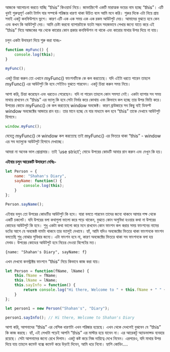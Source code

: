 আজকে আলোচনা করতে যাচ্ছি “this” কিওয়ার্ড নিয়ে। জাভাস্ক্রিপ্টে একটি মারাত্মক ভয়ের নাম হচ্ছে “this”। এটি খুবই গুরুত্বপূর্ণ একটা টার্মস যার সম্পর্কে পরিষ্কার ধারণা থাকা উচিত বলে আমি মনে করি। শুরুর দিকে এটা নিয়ে প্রায় সবাই একটু কনফিউশনে ভুগে। কারণ এটি এক এক সময় এক এক রকম আউটপুট দেয়। আমাদের বুঝতে হবে কেন এবং কখন কি আউটপুট দেয়। আমি চেষ্টা করবো ব্যাপারটাকে যতটা সম্ভব সহজভাবে লেখার জন্যে যাতে করে এই “this” নিয়ে আজকের পর থেকে কারোর কোন প্রকার কনফিউশন না থাকে এবং কারোর মাথার উপর দিয়ে না যায়।

চলুন একটা উদাহরণ দিয়ে শুরু করা যাকঃ-

```js
function myFunc() {
    console.log(this);
}

myFunc();
```

একটু চিন্তা করুন তো এখানে myFunc() ফাংশনটিকে কে কল করতেছে। যদি এইটা ধরতে পারেন তাহলে myFunc() এর আউটপুট কি হবে সেইটাও বুঝতে পারবেন। একটু চিন্তা করুন সময় নিয়ে।

আশা করি, চিন্তা করেছেন এবং ধরতেও পেরেছেন। যদি না পারেন তাহলে কোন সমস্যা নেই। একটা ব্যাপার সব সময় মাথায় রাখবেন যে “this” এর ভ্যালু কি হবে সেটা নির্ভর করে কোথায় এবং কিভাবে কল হচ্ছে তার উপর ভিত্তি করে। উপরের কোডে myFunc() কে কল করতেছে window অবজেক্ট। কারণ ব্রাউজারে সব কিছু বাই ডিফল্ট window অবজেক্টের আন্ডারে রান হয়। তার মানে হচ্ছে যে যার মাধ্যমে কল হবে “this” তাকে দেখাবে আউটপুট হিসাবে।

```js
window.myFunc();
```

যেহেতু myFunc() কে window কল করতেছে তাই myFunc() এর ভিতরে থাকা “this” - window এর সব ভ্যালুকে আউটপুট হিসাবে দেখাচ্ছে।

আমরা না অনেক ভাল প্রোগ্রামার। তাই ‘use strict’; মোডে উপরের কোডটি আবার রান করুন এবং দেখুন কি হয়।


**এইবার চলুন আরেকটি উদাহরণ দেখিঃ-**

```js
let Person = {
    name: "Shahan's Diary",
    sayName: function() {
        console.log(this);
    }
};

Person.sayName();
```

এইবার বলুন তো উপরের কোডটির আউটপুট কি হবে। যারা বলতে পারবেন তাদের জন্যে থাকবে আমার পক্ষ থেকে একটি চকলেট। যদি উপরের বলা কথাগুলা ভালো করে পড়ে থাকেন, বুঝতে কোন অসুবিধা হওয়ার কথা না উপরের কোডের আউটপুট কি হবে। শুধু একটা কথা ভালো করে মনে রাখবেন কোন ফাংশন কল করার সময় ফাংশনের নামের ডটের আগে যে অবজেক্ট নামটা থাকবে তার ভ্যালুই দেখাবে। হ্যাঁ, আমি যদিও অবজেক্টের ভিতরে থাকা ফাংশনকে ফাংশন বলতেছি শুধু বোঝার সুবিধার জন্যে। এটা ফাংশন হবে না, কারণ অবজেক্টের ভিতরে থাকা সব ফাংশনকে বলা হয় মেথড। উপরের কোডের আউটপুট হবে নিচের দেওয়া স্নিপেটের মত। 

```
{name: "Shahan's Diary", sayName: f}
```

এখন দেখবো কনস্ট্রাক্টর ফাংশনে “this” নিয়ে কিভাবে কাজ করা যায়।

```js
let Person = function(fName, lName) {
    this.fName = fName;
    this.lName = lName;
    this.sayInfo = function() {
        return console.log("Hi there, Welcome to " + this.fName + " " + this.lName);
    }
};

let person1 = new Person("Shahan's", "Diary");

person1.sayInfo(); // Hi there, Welcome to Shahan's Diary
```


আশা করি, আপনাদের “this” এর বেসিক ধারণাটা এখন পরিষ্কার হয়েছে। এখন থেকে দেখলেই বুঝবেন যে “this” কি কাজ করছে। হ্যাঁ, এই লেখাটা পড়েই আপনি “this” এর মাস্টার হয়ে যাবেন না। এর আরেকটু অ্যাডভান্সড ব্যবহার রয়েছে। সেটা আপনাদের জন্যে রেখে দিলাম। একটু কষ্ট করে নিজ দায়িত্বে দেখে নিবেন। এরপরেও, যদি মাথার উপর দিয়ে যায় তাহলে কমেন্ট বক্সে কমেন্ট করে উড়াই দিবেন, আমি ধরে নিবো। হ্যাপি কোডিং....